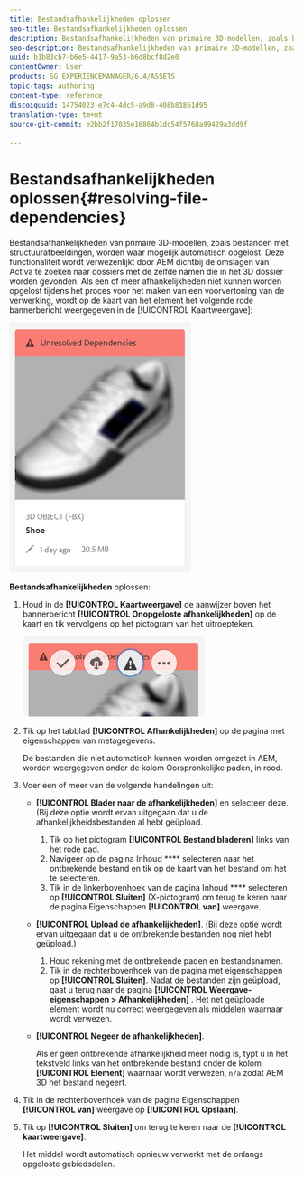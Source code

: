 ```yaml
---
title: Bestandsafhankelijkheden oplossen
seo-title: Bestandsafhankelijkheden oplossen
description: Bestandsafhankelijkheden van primaire 3D-modellen, zoals bestanden met structuurafbeeldingen, worden waar mogelijk automatisch opgelost. Deze functionaliteit wordt verwezenlijkt door AEM dichtbij de omslagen van Activa te zoeken naar dossiers met de zelfde namen die in het 3D dossier worden gevonden.
seo-description: Bestandsafhankelijkheden van primaire 3D-modellen, zoals bestanden met structuurafbeeldingen, worden waar mogelijk automatisch opgelost. Deze functionaliteit wordt verwezenlijkt door AEM dichtbij de omslagen van Activa te zoeken naar dossiers met de zelfde namen die in het 3D dossier worden gevonden.
uuid: b1b83cb7-b6e5-4417-9a53-b6d8bcf8d2e0
contentOwner: User
products: SG_EXPERIENCEMANAGER/6.4/ASSETS
topic-tags: authoring
content-type: reference
discoiquuid: 14754023-e7c4-4dc5-a9d8-408b81861d95
translation-type: tm+mt
source-git-commit: e2bb2f17035e16864b1dc54f5768a99429a3dd9f

---
```



# Bestandsafhankelijkheden oplossen{#resolving-file-dependencies}

Bestandsafhankelijkheden van primaire 3D-modellen, zoals bestanden met structuurafbeeldingen, worden waar mogelijk automatisch opgelost. Deze functionaliteit wordt verwezenlijkt door AEM dichtbij de omslagen van Activa te zoeken naar dossiers met de zelfde namen die in het 3D dossier worden gevonden. Als een of meer afhankelijkheden niet kunnen worden opgelost tijdens het proces voor het maken van een voorvertoning van de verwerking, wordt op de kaart van het element het volgende rode bannerbericht weergegeven in de [!UICONTROL Kaartweergave]:

![chlimage_1-189](assets/chlimage_1-189.png)

**Bestandsafhankelijkheden** oplossen:

1. Houd in de **[!UICONTROL Kaartweergave]** de aanwijzer boven het bannerbericht **[!UICONTROL Onopgeloste afhankelijkheden]** op de kaart en tik vervolgens op het pictogram van het uitroepteken.

   ![chlimage_1-190](assets/chlimage_1-190.png)

1. Tik op het tabblad **[!UICONTROL Afhankelijkheden]** op de pagina met eigenschappen van metagegevens.

   De bestanden die niet automatisch kunnen worden omgezet in AEM, worden weergegeven onder de kolom Oorspronkelijke paden, in rood.

1. Voer een of meer van de volgende handelingen uit:

   * **[!UICONTROL Blader naar de afhankelijkheden]** en selecteer deze. (Bij deze optie wordt ervan uitgegaan dat u de afhankelijkheidsbestanden al hebt geüpload.

      1. Tik op het pictogram **[!UICONTROL Bestand bladeren]** links van het rode pad.
      1. Navigeer op de pagina Inhoud **** selecteren naar het ontbrekende bestand en tik op de kaart van het bestand om het te selecteren.
      1. Tik in de linkerbovenhoek van de pagina Inhoud **** selecteren op **[!UICONTROL Sluiten]** (X-pictogram) om terug te keren naar de pagina Eigenschappen **[!UICONTROL van]** weergave.
   * **[!UICONTROL Upload de afhankelijkheden]**. (Bij deze optie wordt ervan uitgegaan dat u de ontbrekende bestanden nog niet hebt geüpload.)

      1. Houd rekening met de ontbrekende paden en bestandsnamen.
      1. Tik in de rechterbovenhoek van de pagina met eigenschappen op **[!UICONTROL Sluiten]**.
   Nadat de bestanden zijn geüpload, gaat u terug naar de pagina **[!UICONTROL Weergave-eigenschappen > Afhankelijkheden]** . Het net geüploade element wordt nu correct weergegeven als middelen waarnaar wordt verwezen.

   * **[!UICONTROL Negeer de afhankelijkheden]**.

      Als er geen ontbrekende afhankelijkheid meer nodig is, typt u in het tekstveld links van het ontbrekende bestand onder de kolom **[!UICONTROL Element]** waarnaar wordt verwezen, `n/a` zodat AEM 3D het bestand negeert.



1. Tik in de rechterbovenhoek van de pagina Eigenschappen **[!UICONTROL van]** weergave op **[!UICONTROL Opslaan]**.
1. Tik op **[!UICONTROL Sluiten]** om terug te keren naar de **[!UICONTROL kaartweergave]**.

   Het middel wordt automatisch opnieuw verwerkt met de onlangs opgeloste gebiedsdelen.

